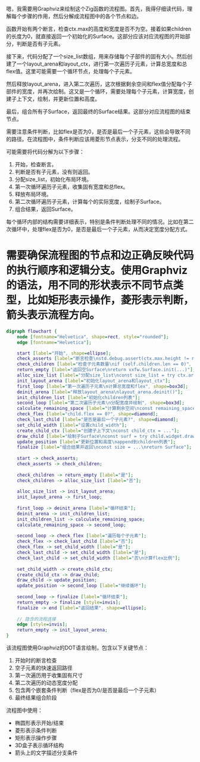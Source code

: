 嗯，我需要用Graphviz来绘制这个Zig函数的流程图。首先，我得仔细读代码，理解每个步骤的作用，然后分解成流程图中的各个节点和边。

函数开始有两个断言，检查ctx.max的高度和宽度是否不为空。接着如果children的长度为0，就直接返回一个初始化的Surface。这部分应该对应流程图的开始部分，判断是否有子元素。

接下来，代码分配了一个size_list数组，用来存储每个子部件的固有大小。然后创建了一个layout_arena和layout_ctx，进行第一次遍历子元素，计算总宽度和总flex值。这里可能需要一个循环节点，处理每个子元素。

然后释放layout_arena，进入第二次遍历，这次根据剩余空间和flex值分配每个子部件的宽度，并再次绘制。这又是一个循环，需要处理每个子元素，计算宽度，创建子上下文，绘制，并更新位置和高度。

最后，组合所有子Surface，返回最终的Surface结果。这部分对应流程图的结束节点。

需要注意条件判断，比如flex是否为0，是否是最后一个子元素，这些会导致不同的路径。在流程图中，条件判断应该用菱形节点表示，分支不同的处理流程。

可能需要将代码分解为以下步骤：
1. 开始，检查断言。
2. 判断是否有子元素，没有则返回。
3. 分配size_list，初始化布局环境。
4. 第一次循环遍历子元素，收集固有宽度和总flex。
5. 释放布局环境。
6. 第二次循环遍历子元素，计算每个的实际宽度，绘制子Surface。
7. 组合结果，返回Surface。

每个循环内部的结构需要详细表示，特别是条件判断处理不同的情况。比如在第二次循环中，处理flex是否为0，是否是最后一个子元素，从而决定宽度分配方式。

需要确保流程图的节点和边正确反映代码的执行顺序和逻辑分支。使用Graphviz的语法，用不同的形状表示不同节点类型，比如矩形表示操作，菱形表示判断，箭头表示流程方向。
================================================
```dot
digraph flowchart {
    node [fontname="Helvetica", shape=rect, style="rounded"];
    edge [fontname="Helvetica"];

    start [label="开始", shape=ellipse];
    check_asserts [label="断言检查\nstd.debug.assert(ctx.max.height != null)\nstd.debug.assert(ctx.max.width != null)"];
    check_children [label="检查子元素数量\nif (self.children.len == 0)", shape=diamond];
    return_empty [label="返回空Surface\nreturn vxfw.Surface.init(...)"];
    alloc_size_list [label="分配size_list\nconst size_list = try ctx.arena.alloc(...)"];
    init_layout_arena [label="初始化layout_arena和layout_ctx"];
    first_loop [label="第一次遍历子元素\n计算总宽度和flex", shape=box3d];
    deinit_arena [label="释放layout_arena\nlayout_arena.deinit()"];
    init_children_list [label="初始化children列表"];
    second_loop [label="第二次遍历子元素\n分配宽度并绘制", shape=box3d];
    calculate_remaining_space [label="计算剩余空间\nconst remaining_space = ..."];
    check_flex [label="child.flex == 0?", shape=diamond];
    check_last_child [label="是否是最后一个子元素?", shape=diamond];
    set_child_width [label="设置child_width"];
    create_child_ctx [label="创建子上下文\nconst child_ctx = ..."];
    draw_child [label="绘制子Surface\nconst surf = try child.widget.draw(...)"];
    update_position [label="更新位置和高度\nappend到children列表"];
    finalize [label="组合结果并返回\nconst size = ...\nreturn Surface"];
    
    start -> check_asserts;
    check_asserts -> check_children;
    
    check_children -> return_empty [label="是"];
    check_children -> alloc_size_list [label="否"];
    
    alloc_size_list -> init_layout_arena;
    init_layout_arena -> first_loop;
    
    first_loop -> deinit_arena [label="循环结束"];
    deinit_arena -> init_children_list;
    init_children_list -> calculate_remaining_space;
    calculate_remaining_space -> second_loop;
    
    second_loop -> check_flex [label="遍历每个子元素"];
    check_flex -> check_last_child [label="否"];
    check_flex -> set_child_width [label="是"];
    check_last_child -> set_child_width [label="是"];
    check_last_child -> set_child_width [label="否\n计算flex比例"];
    
    set_child_width -> create_child_ctx;
    create_child_ctx -> draw_child;
    draw_child -> update_position;
    update_position -> second_loop [label="继续循环"];
    
    second_loop -> finalize [label="循环结束"];
    return_empty -> finalize [style=invis];
    finalize -> end [label="返回结果", shape=ellipse];
    
    // 隐含的流程连接
    edge [style=invis];
    return_empty -> init_layout_arena;
}
``` 

该流程图使用Graphviz的DOT语言绘制，包含以下关键节点：
1. 开始时的断言检查
2. 空子元素的快速返回路径
3. 第一次遍历用于收集固有尺寸
4. 第二次遍历的动态宽度分配
5. 包含两个嵌套条件判断（flex是否为0/是否是最后一个子元素）
6. 最终结果组合阶段

流程图中使用：
- 椭圆形表示开始/结束
- 菱形表示条件判断
- 矩形表示操作步骤
- 3D盒子表示循环结构
- 箭头上的文字描述分支条件